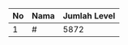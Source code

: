 | No | Nama            | Jumlah Level |
|----|-----------------|--------------|
| 1  | #    |    5872        |
